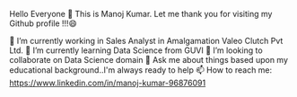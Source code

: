 Hello Everyone 👋 This is Manoj Kumar. Let me thank you for visiting my Github profile !!!😄

🔭 I’m currently working in Sales Analyst in Amalgamation Valeo Clutch Pvt Ltd. 
🌱 I’m currently learning Data Science from GUVI 
👯 I’m looking to collaborate on Data Science domain 
💬 Ask me about things based upon my educational background..I'm always ready to help 
📫 How to reach me: https://www.linkedin.com/in/manoj-kumar-96876091
